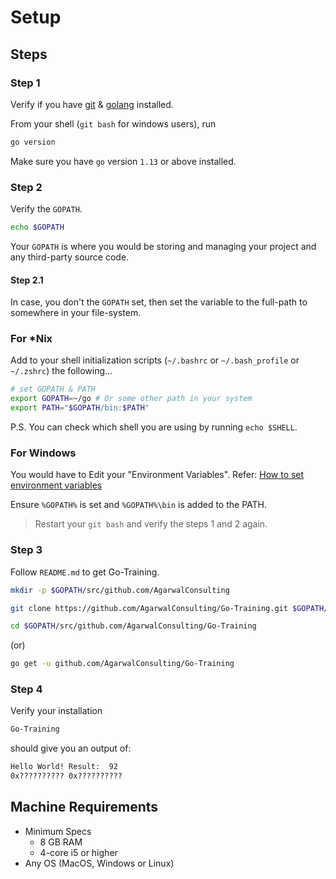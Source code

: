 # Setup


## Steps

### Step 1

Verify if you have [git](https://git-scm.com/) & [golang](http://golang.org/) installed.

From your shell (`git bash` for windows users), run

```bash
go version
```

Make sure you have `go` version `1.13` or above installed.

### Step 2

Verify the `GOPATH`.

```bash
echo $GOPATH
```

Your `GOPATH` is where you would be storing and managing your project and any third-party source code.

#### Step 2.1

In case, you don't the `GOPATH` set, then set the variable to the full-path to somewhere in your file-system.

### For *Nix

Add to your shell initialization scripts (`~/.bashrc` or `~/.bash_profile` or `~/.zshrc`) the following...

```bash
# set GOPATH & PATH
export GOPATH=~/go # Or some other path in your system
export PATH="$GOPATH/bin:$PATH"
```

P.S. You can check which shell you are using by running `echo $SHELL`.

### For Windows

You would have to Edit your "Environment Variables". Refer: [How to set environment variables](https://support.shotgunsoftware.com/hc/en-us/articles/114094235653-Setting-global-environment-variables-on-Windows#:~:text=Windows%207,to%20edit%2C%20and%20click%20Edit.)

Ensure `%GOPATH%` is set and `%GOPATH%\bin` is added to the PATH.

> Restart your `git bash` and verify the steps 1 and 2 again.

### Step 3

Follow `README.md` to get Go-Training.

```bash
mkdir -p $GOPATH/src/github.com/AgarwalConsulting

git clone https://github.com/AgarwalConsulting/Go-Training.git $GOPATH/src/github.com/AgarwalConsulting/Go-Training

cd $GOPATH/src/github.com/AgarwalConsulting/Go-Training
```

(or)

```bash
go get -u github.com/AgarwalConsulting/Go-Training
```

### Step 4

Verify your installation

```bash
Go-Training
```

should give you an output of:

```md
Hello World! Result:  92
0x?????????? 0x??????????
```

## Machine Requirements

- Minimum Specs
  - 8 GB RAM
  - 4-core i5 or higher
- Any OS (MacOS, Windows or Linux)
